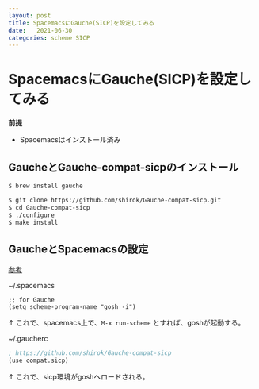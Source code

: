 ```yaml
---
layout: post
title: SpacemacsにGauche(SICP)を設定してみる
date:   2021-06-30
categories: scheme SICP
---
```


# SpacemacsにGauche(SICP)を設定してみる

**前提**
- Spacemacsはインストール済み

## GaucheとGauche-compat-sicpのインストール
```bash
$ brew install gauche
```

```bash
$ git clone https://github.com/shirok/Gauche-compat-sicp.git
$ cd Gauche-compat-sicp
$ ./configure
$ make install
```

## GaucheとSpacemacsの設定
[参考](https://practical-scheme.net/gauche/man/gauche-refj/intarakuteibunaKai-Fa-.html)

~/.spacemacs
```elisp
;; for Gauche
(setq scheme-program-name "gosh -i")
```
↑ これで、spacemacs上で、`M-x run-scheme` とすれば、goshが起動する。

~/.gaucherc
```scheme
; https://github.com/shirok/Gauche-compat-sicp
(use compat.sicp)
```
↑ これで、sicp環境がgoshへロードされる。

